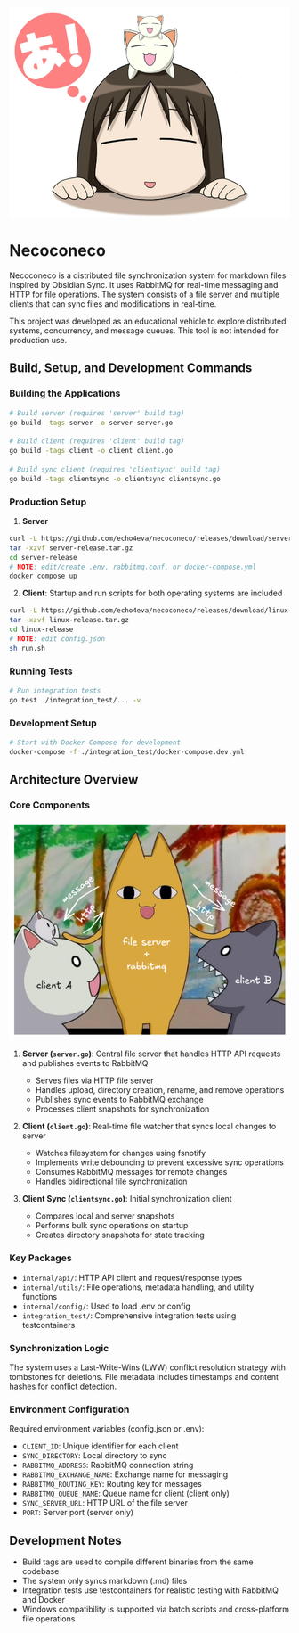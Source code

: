 ![necoconeco](assets/necoconeco.jpg)

# Necoconeco

Necoconeco is a distributed file synchronization system for markdown files inspired by Obsidian Sync. It uses RabbitMQ for real-time messaging and HTTP for file operations. The system consists of a file server and multiple clients that can sync files and modifications in real-time.

This project was developed as an educational vehicle to explore distributed systems, concurrency, and message queues. This tool is not intended for production use.

## Build, Setup, and Development Commands

### Building the Applications

```bash
# Build server (requires 'server' build tag)
go build -tags server -o server server.go

# Build client (requires 'client' build tag)  
go build -tags client -o client client.go

# Build sync client (requires 'clientsync' build tag)
go build -tags clientsync -o clientsync clientsync.go
```

### Production Setup

1. **Server**
```bash
curl -L https://github.com/echo4eva/necoconeco/releases/download/server-release.tar.gz
tar -xzvf server-release.tar.gz
cd server-release
# NOTE: edit/create .env, rabbitmq.conf, or docker-compose.yml 
docker compose up
```

2. **Client**:
   Startup and run scripts for both operating systems are included
```bash
curl -L https://github.com/echo4eva/necoconeco/releases/download/linux-release.tar.gz
tar -xzvf linux-release.tar.gz
cd linux-release
# NOTE: edit config.json
sh run.sh
```

### Running Tests

```bash
# Run integration tests
go test ./integration_test/... -v
```

### Development Setup

```bash
# Start with Docker Compose for development
docker-compose -f ./integration_test/docker-compose.dev.yml
```

## Architecture Overview

### Core Components

![uml](assets/uml.png)

1. **Server (`server.go`)**: Central file server that handles HTTP API requests and publishes events to RabbitMQ
   - Serves files via HTTP file server
   - Handles upload, directory creation, rename, and remove operations
   - Publishes sync events to RabbitMQ exchange
   - Processes client snapshots for synchronization

2. **Client (`client.go`)**: Real-time file watcher that syncs local changes to server
   - Watches filesystem for changes using fsnotify
   - Implements write debouncing to prevent excessive sync operations
   - Consumes RabbitMQ messages for remote changes
   - Handles bidirectional file synchronization

3. **Client Sync (`clientsync.go`)**: Initial synchronization client
   - Compares local and server snapshots
   - Performs bulk sync operations on startup
   - Creates directory snapshots for state tracking

### Key Packages

- `internal/api/`: HTTP API client and request/response types
- `internal/utils/`: File operations, metadata handling, and utility functions
- `internal/config/`: Used to load .env or config
- `integration_test/`: Comprehensive integration tests using testcontainers

### Synchronization Logic

The system uses a Last-Write-Wins (LWW) conflict resolution strategy with tombstones for deletions. File metadata includes timestamps and content hashes for conflict detection.

### Environment Configuration

Required environment variables (config.json or .env):

- `CLIENT_ID`: Unique identifier for each client
- `SYNC_DIRECTORY`: Local directory to sync
- `RABBITMQ_ADDRESS`: RabbitMQ connection string
- `RABBITMQ_EXCHANGE_NAME`: Exchange name for messaging
- `RABBITMQ_ROUTING_KEY`: Routing key for messages
- `RABBITMQ_QUEUE_NAME`: Queue name for client (client only)
- `SYNC_SERVER_URL`: HTTP URL of the file server
- `PORT`: Server port (server only)

## Development Notes

- Build tags are used to compile different binaries from the same codebase
- The system only syncs markdown (.md) files
- Integration tests use testcontainers for realistic testing with RabbitMQ and Docker
- Windows compatibility is supported via batch scripts and cross-platform file operations
